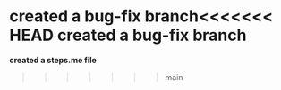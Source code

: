 **created a bug-fix branch**<<<<<<< HEAD
**created a bug-fix branch**
=======
**created a steps.me file**
>>>>>>> main
